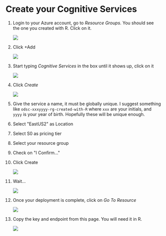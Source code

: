 # Create your Cognitive Services

1. Login to your Azure account, go to _Resource Groups_. You should see the one you created with R. Click on it.

	<img src='images/azportal-01.png'>

1. Click +Add

	<img src='images/azportal-02.png'>

1. Start typing _Cognitive Services_ in the box until it shows up, click on it

	<img src='images/azportal-03.png'>

1. Click _Create_

	<img src='images/azportal-04.png'>

1. Give the service a name, it must be globally unique. I suggest something like `odsc-xxxyyyy-rg-created-with-R` where `xxx` are your initials, and `yyyy` is your year of birth. Hopefully these will be unique enough.
2. Select "EastUS2" as Location 
3. Select S0 as pricing tier
4. Select your resource group
5. Check on "I Confirm..."
6. Click Create

	<img src='images/azportal-05.png'>

1. Wait...

	<img src='images/azportal-06.png'>

1. Once your deployment is complete, click on _Go To Resource_

	<img src='images/azportal-07.png'>

1. Copy the key and endpoint from this page. You will need it in R.

	<img src='images/azportal-08.png'>
	


